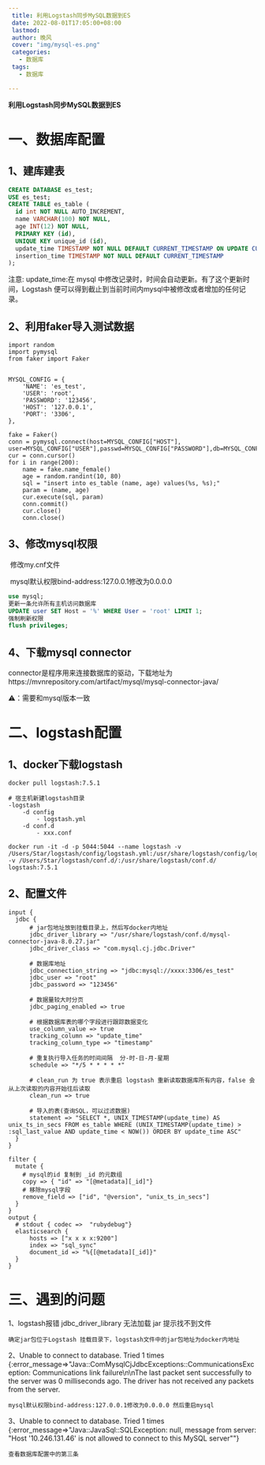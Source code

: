 ```yaml
---
 title: 利用Logstash同步MySQL数据到ES
 date: 2022-08-01T17:05:00+08:00
 lastmod:
 author: 晚风
 cover: "img/mysql-es.png"
 categories:
   - 数据库
 tags:
   - 数据库

---
```

**利用Logstash同步MySQL数据到ES**

<!--more-->
# 一、数据库配置

## 1、建库建表

```sql
CREATE DATABASE es_test;
USE es_test;
CREATE TABLE es_table (
  id int NOT NULL AUTO_INCREMENT,
  name VARCHAR(100) NOT NULL,
  age INT(12) NOT NULL,
  PRIMARY KEY (id),
  UNIQUE KEY unique_id (id),
  update_time TIMESTAMP NOT NULL DEFAULT CURRENT_TIMESTAMP ON UPDATE CURRENT_TIMESTAMP,
  insertion_time TIMESTAMP NOT NULL DEFAULT CURRENT_TIMESTAMP
);
```

注意: update_time:在 mysql 中修改记录时，时间会自动更新。有了这个更新时间，Logstash 便可以得到截止到当前时间内mysql中被修改或者增加的任何记录。

## 2、利用faker导入测试数据

```shell
import random
import pymysql
from faker import Faker


MYSQL_CONFIG = {
    'NAME': 'es_test',
    'USER': 'root',
    'PASSWORD': '123456',
    'HOST': '127.0.0.1',
    'PORT': '3306',
},

fake = Faker()
conn = pymysql.connect(host=MYSQL_CONFIG["HOST"], user=MYSQL_CONFIG["USER"],passwd=MYSQL_CONFIG["PASSWORD"],db=MYSQL_CONFIG["NAME"])
cur = conn.cursor()
for i in range(200):
    name = fake.name_female()
    age = random.randint(10, 80)
    sql = "insert into es_table (name, age) values(%s, %s);"
    param = (name, age)
    cur.execute(sql, param)
    conn.commit()
    cur.close()
    conn.close()
```

## 3、修改mysql权限

​	修改my.cnf文件

​		mysql默认权限bind-address:127.0.0.1修改为0.0.0.0

```sql
use mysql;
更新一条允许所有主机访问数据库
UPDATE user SET Host = '%' WHERE User = 'root' LIMIT 1;
强制刷新权限
flush privileges;
```

## 4、下载mysql connector

connector是程序用来连接数据库的驱动，下载地址为https://mvnrepository.com/artifact/mysql/mysql-connector-java/

⚠️：需要和mysql版本一致

# 二、logstash配置

## 1、docker下载logstash

```shell
docker pull logstash:7.5.1

# 宿主机新建logstash目录 
-logstash
	-d config
		- logstash.yml
	-d conf.d
		- xxx.conf

docker run -it -d -p 5044:5044 --name logstash -v /Users/Star/logstash/config/logstash.yml:/usr/share/logstash/config/logstash.yml -v /Users/Star/logstash/conf.d/:/usr/share/logstash/conf.d/ logstash:7.5.1
```

## 2、配置文件

```shell
input {
  jdbc {
  	  # jar包地址放到挂载目录上，然后写docker内地址
      jdbc_driver_library => "/usr/share/logstash/conf.d/mysql-connector-java-8.0.27.jar"
      jdbc_driver_class => "com.mysql.cj.jdbc.Driver"
      
      # 数据库地址
      jdbc_connection_string => "jdbc:mysql://xxxx:3306/es_test"
      jdbc_user => "root"
      jdbc_password => "123456"
      
      # 数据量较大时分页
      jdbc_paging_enabled => true
      
      # 根据数据库表的哪个字段进行跟踪数据变化
      use_column_value => true
      tracking_column => "update_time"
      tracking_column_type => "timestamp"
      
      # 重复执行导入任务的时间间隔  分-时-日-月-星期
      schedule => "*/5 * * * * *"
      
      # clean_run 为 true 表示重启 logstash 重新读取数据库所有内容，false 会从上次读取的内容开始往后读取
      clean_run => true
      
      # 导入的表(查询SQL，可以过滤数据)
      statement => "SELECT *, UNIX_TIMESTAMP(update_time) AS unix_ts_in_secs FROM es_table WHERE (UNIX_TIMESTAMP(update_time) > :sql_last_value AND update_time < NOW()) ORDER BY update_time ASC"
  }
}

filter {
  mutate {
  	# mysql的id 复制到 _id 的元数组
    copy => { "id" => "[@metadata][_id]"}
    # 移除mysql字段
    remove_field => ["id", "@version", "unix_ts_in_secs"]
  }
}
output {
  # stdout { codec =>  "rubydebug"}
  elasticsearch {
      hosts => ["x x x x:9200"]
      index => "sql_sync"
      document_id => "%{[@metadata][_id]}"
  }
}
```

# 三、遇到的问题

1、logstash报错 jdbc_driver_library 无法加载 jar 提示找不到文件

```shell
确定jar包位于Logstash 挂载目录下，logstash文件中的jar包地址为docker内地址
```

2、Unable to connect to database. Tried 1 times {:error_message=>"Java::ComMysqlCjJdbcExceptions::CommunicationsException: Communications link failure\n\nThe last packet sent successfully to the server was 0 milliseconds ago. The driver has not received any packets from the server.

```shell
mysql默认权限bind-address:127.0.0.1修改为0.0.0.0 然后重启mysql
```

3、Unable to connect to database. Tried 1 times {:error_message=>"Java::JavaSql::SQLException: null,  message from server: \"Host '10.246.131.46' is not allowed to connect to this MySQL server\""}

```shell
查看数据库配置中的第三条
```

